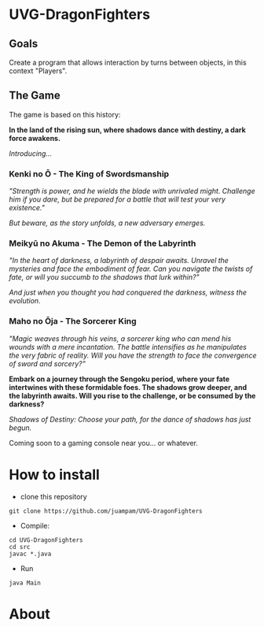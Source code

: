 # UVG-DragonFighters
## Goals
Create a program that allows interaction by turns between objects, in this context "Players".
## The Game
The game is based on this history:

**In the land of the rising sun, where shadows dance with destiny, a dark force awakens.**

*Introducing...*

### Kenki no Ō - The King of Swordsmanship

*"Strength is power, and he wields the blade with unrivaled might. Challenge him if you dare, but be prepared for a battle that will test your very existence."*

*But beware, as the story unfolds, a new adversary emerges.*

### Meikyū no Akuma - The Demon of the Labyrinth

*"In the heart of darkness, a labyrinth of despair awaits. Unravel the mysteries and face the embodiment of fear. Can you navigate the twists of fate, or will you succumb to the shadows that lurk within?"*

*And just when you thought you had conquered the darkness, witness the evolution.*

### Maho no Ōja - The Sorcerer King

*"Magic weaves through his veins, a sorcerer king who can mend his wounds with a mere incantation. The battle intensifies as he manipulates the very fabric of reality. Will you have the strength to face the convergence of sword and sorcery?"*

**Embark on a journey through the Sengoku period, where your fate intertwines with these formidable foes. The shadows grow deeper, and the labyrinth awaits. Will you rise to the challenge, or be consumed by the darkness?**

*Shadows of Destiny: Choose your path, for the dance of shadows has just begun.*

Coming soon to a gaming console near you... or whatever.

# How to install
- clone this repository
```
git clone https://github.com/juampam/UVG-DragonFighters
```
- Compile:
```
cd UVG-DragonFighters
cd src
javac *.java
```
- Run
```
java Main
```
# About


